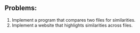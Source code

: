 ## Problems:
1. Implement a program that compares two files for similarities.
2. Implement a website that highlights similarities across files.
